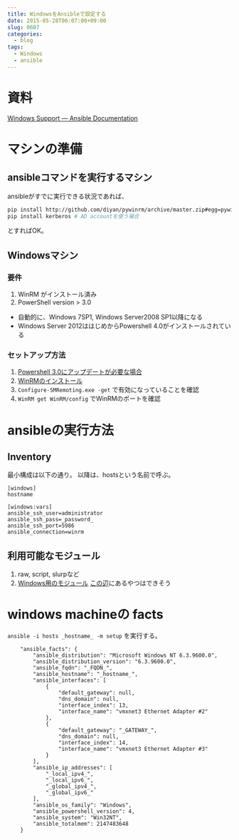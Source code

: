 ```yaml
---
title: WindowsをAnsibleで設定する
date: 2015-05-28T06:07:00+09:00
slug: 0607
categories:
  - blog
tags:
  - Windows
  - ansible
---
```



# 資料
[Windows Support — Ansible Documentation](http://docs.ansible.com/intro_windows.html)

# マシンの準備
## ansibleコマンドを実行するマシン

ansibleがすでに実行できる状況であれば、
```sh
pip install http://github.com/diyan/pywinrm/archive/master.zip#egg=pywinrm
pip install kerberos # AD accountを使う場合
```
とすればOK。

## Windowsマシン
### 要件
1. WinRM がインストール済み
2. PowerShell version > 3.0
  - 自動的に、Windows 7SP1, Windows Server2008 SP1以降になる
  - Windows Server 2012ははじめからPowershell 4.0がインストールされている

### セットアップ方法
1. [Powershell 3.0にアップデートが必要な場合](https://github.com/cchurch/ansible/blob/devel/examples/scripts/upgrade_to_ps3.ps1)
2. [WinRMのインストール](https://github.com/ansible/ansible/blob/devel/examples/scripts/ConfigureRemotingForAnsible.ps1)
3. `Configure-SMRemoting.exe -get` で有効になっていることを確認
4. `WinRM get WinRM/config` でWinRMのポートを確認

# ansibleの実行方法
## Inventory
最小構成は以下の通り。 以降は、hostsという名前で呼ぶ。
```
[windows]
hostname

[windows:vars]
ansible_ssh_user=administrator
ansible_ssh_pass=_password_
ansible_ssh_port=5986
ansible_connection=winrm
```

## 利用可能なモジュール
1. raw, script, slurpなど
2. [Windows用のモジュール](http://docs.ansible.com/list_of_windows_modules.html)
  [この辺](https://github.com/ansible/ansible-modules-core/tree/devel/windows)にあるやつはできそう

# windows machineの facts
`ansible -i hosts _hostname_ -m setup` を実行する。

```
    "ansible_facts": {
        "ansible_distribution": "Microsoft Windows NT 6.3.9600.0",
        "ansible_distribution_version": "6.3.9600.0",
        "ansible_fqdn": "_FQDN_",
        "ansible_hostname": "_hostname_",
        "ansible_interfaces": [
            {
                "default_gateway": null,
                "dns_domain": null,
                "interface_index": 13,
                "interface_name": "vmxnet3 Ethernet Adapter #2"
            },
            {
                "default_gateway": "_GATEWAY_",
                "dns_domain": null,
                "interface_index": 14,
                "interface_name": "vmxnet3 Ethernet Adapter #3"
            }
        ],
        "ansible_ip_addresses": [
            "_local_ipv4_",
            "_local_ipv6_",
            "_global_ipv4_",
            "_global_ipv6_"
        ],
        "ansible_os_family": "Windows",
        "ansible_powershell_version": 4,
        "ansible_system": "Win32NT",
        "ansible_totalmem": 2147483648
    }
```


